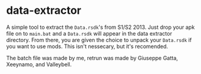 # data-extractor
A simple tool to extract the `Data.rsdk`'s from S1/S2 2013. Just drop your apk file on to `main.bat` and a `Data.rsdk` will appear in the data extractor directory. From there, you are given the choice to unpack your `Data.rsdk` if you want to use mods. This isn't nessecary, but it's recomended.

The batch file was made by me, retrun was made by Giuseppe Gatta, Xeeynamo, and Valleybell.
